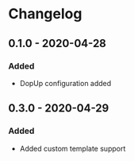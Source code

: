# Changelog

## 0.1.0 - 2020-04-28

### Added
* DopUp configuration added

## 0.3.0 - 2020-04-29

### Added
* Added custom template support
